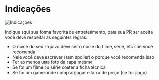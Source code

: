 # Indicações

![Indicações](https://user-images.githubusercontent.com/56745829/135946315-da4eadce-f0cb-443d-8a54-c2c40f00eb6f.png)


Indique aqui sua forma favorita de entreterimento, para sua PR ser aceita você deve respeitar as seguintes regras:

- O nome do seu arquivo deve ser o nome do filme, série, etc que você recomenda
- Nele você deve escrever (sem spoiler) o porque você recomenda isso
- Ter ao menos uma foto da capa mesmo
- Se for um filme ou série conter a ficha técnica
- Se for um game onde comprar/jogar e faixa de preço (se for pago)
